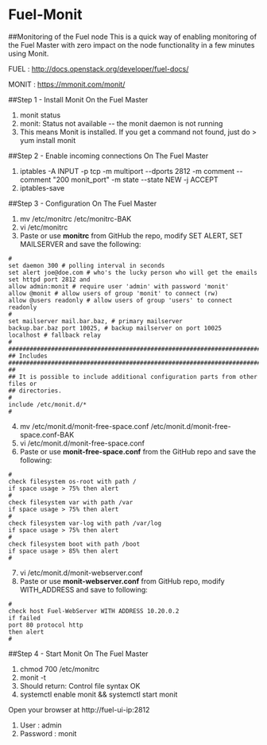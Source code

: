 # Fuel-Monit
##Monitoring of the Fuel node
This is a quick way of enabling monitoring of the Fuel Master with zero impact on the node functionality in a few minutes using Monit.

FUEL : http://docs.openstack.org/developer/fuel-docs/

MONIT : https://mmonit.com/monit/

##Step 1 - Install Monit
On the Fuel Master

1. monit status
2. monit: Status not available -- the monit daemon is not running
  1. This means Monit is installed.  If you get a command not found, just do > yum install monit

##Step 2 - Enable incoming connections 
On The Fuel Master

1. iptables -A INPUT -p tcp -m multiport --dports 2812 -m comment --comment "200 monit_port" -m state --state NEW -j ACCEPT
2. iptables-save

##Step 3 - Configuration
On The Fuel Master

1. mv /etc/monitrc /etc/monitrc-BAK
2. vi /etc/monitrc 
3. Paste or use **monitrc** from GitHub the repo, modify SET ALERT, SET MAILSERVER and save the following:
```
#
set daemon 300 # polling interval in seconds
set alert joe@doe.com # who's the lucky person who will get the emails
set httpd port 2812 and
allow admin:monit # require user 'admin' with password 'monit'
allow @monit # allow users of group 'monit' to connect (rw)
allow @users readonly # allow users of group 'users' to connect readonly
#
set mailserver mail.bar.baz, # primary mailserver
backup.bar.baz port 10025, # backup mailserver on port 10025
localhost # fallback relay
#
###############################################################################
## Includes
###############################################################################
##
## It is possible to include additional configuration parts from other files or
## directories.
#
include /etc/monit.d/*
#
```

4. mv /etc/monit.d/monit-free-space.conf /etc/monit.d/monit-free-space.conf-BAK
5. vi /etc/monit.d/monit-free-space.conf
6. Paste or use **monit-free-space.conf** from the GitHub repo and save the following: 
```
#
check filesystem os-root with path /
if space usage > 75% then alert
#
check filesystem var with path /var
if space usage > 75% then alert
#
check filesystem var-log with path /var/log
if space usage > 75% then alert
#
check filesystem boot with path /boot
if space usage > 85% then alert
#
```
7. vi /etc/monit.d/monit-webserver.conf
8. Paste or use **monit-webserver.conf** from GitHub repo, modify WITH_ADDRESS and save to following:
```
#
check host Fuel-WebServer WITH ADDRESS 10.20.0.2
if failed
port 80 protocol http
then alert
#
```
##Step 4 - Start Monit
On The Fuel Master

1. chmod 700 /etc/monitrc
2. monit -t
  1. Should return: Control file syntax OK
3. systemctl enable monit && systemctl start monit

Open your browser at http://fuel-ui-ip:2812

1. User : admin
2. Password : monit
